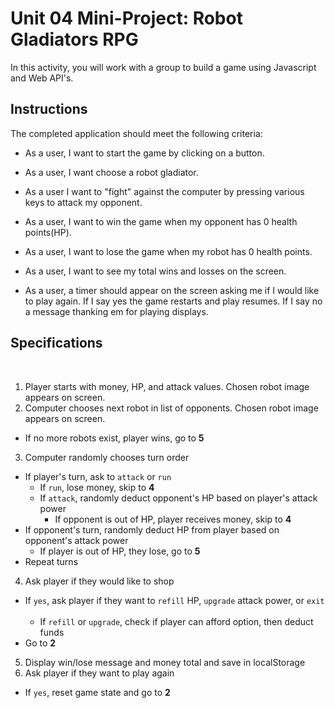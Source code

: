 # Unit 04 Mini-Project: Robot Gladiators RPG
In this activity, you will work with a group to build a game using Javascript and Web API's.

## Instructions

The completed application should meet the following criteria:

* As a user, I want to start the game by clicking on a button.

* As a user, I want choose a robot gladiator.

* As a user I want to "fight" against the computer by pressing various keys to attack my opponent.

* As a user, I want to win the game when my opponent has 0 health points(HP).

* As a user, I want to lose the game when my robot has 0 health points.

* As a user, I want to see my total wins and losses on the screen.

* As a user, a timer should appear on the screen asking me if I would like to play again. If I say yes the game restarts and play resumes. If I say no a message thanking em for playing displays.


## Specifications
​
1. Player starts with money, HP, and attack values. Chosen robot image appears on screen.
​
2. Computer chooses next robot in list of opponents. Chosen robot image appears on screen.
​
  * If no more robots exist, player wins, go to **5**
​
3. Computer randomly chooses turn order
​
  * If player's turn, ask to `attack` or `run`
​
    * If `run`, lose money, skip to **4**
​
    * If `attack`, randomly deduct opponent's HP based on player's attack power
​
      * If opponent is out of HP, player receives money, skip to **4**
​
  * If opponent's turn, randomly deduct HP from player based on opponent's attack power
​
    * If player is out of HP, they lose, go to **5**
​
  * Repeat turns
​
4. Ask player if they would like to shop
​
  * If `yes`, ask player if they want to `refill` HP, `upgrade` attack power, or `exit`
​
    * If `refill` or `upgrade`, check if player can afford option, then deduct funds
​
  * Go to **2**
​
5. Display win/lose message and money total and save in localStorage
​
6. Ask player if they want to play again
​
  * If `yes`, reset game state and go to **2**